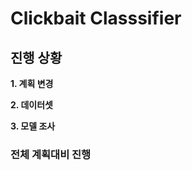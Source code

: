 Clickbait Classsifier
=====================  

진행 상황
--------

**1. 계획 변경**  

**2. 데이터셋** 

**3. 모델 조사**  

### 전체 계획대비 진행 
